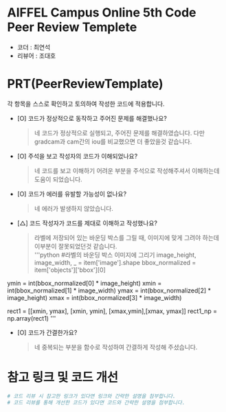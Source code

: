 # AIFFEL Campus Online 5th Code Peer Review Templete
- 코더 : 최연석
- 리뷰어 : 조대호


# PRT(PeerReviewTemplate) 
각 항목을 스스로 확인하고 토의하여 작성한 코드에 적용합니다.

- [O] 코드가 정상적으로 동작하고 주어진 문제를 해결했나요?
  >네 코드가 정상적으로 실행되고, 주어진 문제를 해결하였습니다. 다만 gradcam과 cam간의 iou를 비교했으면 더 좋았을것 같습니다.
- [O] 주석을 보고 작성자의 코드가 이해되었나요?
  > 네 코드를 보고 이해하기 어려운 부분을 주석으로 작성해주셔서 이해하는데 도움이 되었습니다.
- [O] 코드가 에러를 유발할 가능성이 없나요?
  > 네 에러가 발생하지 않았습니다.
- [△] 코드 작성자가 코드를 제대로 이해하고 작성했나요?
  > 라벨에 저장되어 있는 바운딩 박스를 그릴 때, 이미지에 맞게 그려야 하는데 이부분이 잘못되었던것 같습니다.  
'''python
#라벨의 바운딩 박스 이미지에 그리기
image_height, image_width, _ = item['image'].shape
bbox_normalized = item['objects']['bbox'][0]

ymin = int(bbox_normalized[0] * image_height)
xmin = int(bbox_normalized[1] * image_width)
ymax = int(bbox_normalized[2] * image_height)
xmax = int(bbox_normalized[3] * image_width)

rect1 = [[xmin, ymax], [xmin, ymin], [xmax,ymin],[xmax, ymax]]
rect1_np = np.array(rect1)
'''
- [O] 코드가 간결한가요?
  > 네 중복되는 부분을 함수로 작성하여 간결하게 작성해 주셨습니다.

# 참고 링크 및 코드 개선
```python
# 코드 리뷰 시 참고한 링크가 있다면 링크와 간략한 설명을 첨부합니다.
# 코드 리뷰를 통해 개선한 코드가 있다면 코드와 간략한 설명을 첨부합니다.
```
